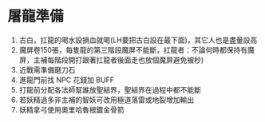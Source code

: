 # 屠龍準備
1. 古白，扛龍的喝水設損血就喝(LH要把古白設在最下面)，其它人也是盡量設高
2. 魔屏卷150張，每隻龍的第三階段魔屏不能斷，扛龍者：不論何時都保持有魔屏，主補每階段開打跟著扛龍者後面走也放個魔屏避免被秒)
3. 近戰需準備磨刀石
4. 進龍門前找 NPC 花錢加 BUFF
5. 打龍前分配各法師幫誰放聖結界，聖結界在過程中都不能斷
6. 若妖精過多非主補的智妖可改用極道落雷或地裂增加輸出
7. 妖精拿弓使用奧里哈魯根鍍金骨箭
